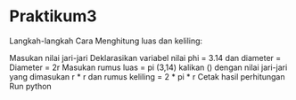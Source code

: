# Praktikum3
Langkah-langkah Cara Menghitung luas dan keliling:

Masukan nilai jari-jari
Deklarasikan variabel nilai phi = 3.14 dan diameter = Diameter = 2r
Masukan rumus luas = pi (3,14) kalikan () dengan nilai jari-jari yang dimasukan r * r dan rumus keliling = 2 * pi * r
Cetak hasil perhitungan
Run python
